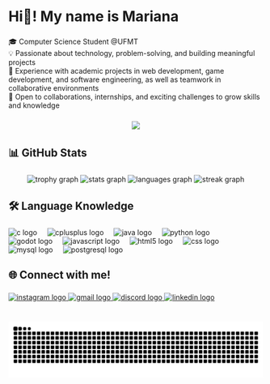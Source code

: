 <h1 align="left">Hi👋! My name is Mariana</h1>

###

<p align="left">🎓 Computer Science Student @UFMT<br>💡 Passionate about technology, problem-solving, and building meaningful projects<br>🚀 Experience with academic projects in web development, game development, and software engineering, as well as teamwork in collaborative environments<br>💼 Open to collaborations, internships, and exciting challenges to grow skills and knowledge</p>

###

<div align="center">
  <img height="150" src="https://64.media.tumblr.com/a01ac747cacca4c6d014b0f5e39465ff/tumblr_myjokwPtJd1qcc19mo1_500.gif"  />
</div>

###

<h2 align="left">📊 GitHub Stats</h2>

###

<div align="center">
  <img src="https://github-profile-trophy.vercel.app?username=marianinhaUFMT&theme=tokyonight&column=-1&no-bg=true&no-frame=true" height="150" alt="trophy graph"  />
  <img src="https://github-readme-stats.vercel.app/api?username=marianinhaUFMT&hide_title=false&hide_rank=false&show_icons=true&include_all_commits=true&count_private=true&disable_animations=false&theme=tokyonight&locale=en&hide_border=false" height="150" alt="stats graph"  />
  <img src="https://github-readme-stats.vercel.app/api/top-langs?username=marianinhaUFMT&locale=en&hide_title=false&layout=compact&card_width=320&langs_count=5&theme=tokyonight&hide_border=true" height="150" alt="languages graph"  />
  <img src="https://streak-stats.demolab.com?user=marianinhaUFMT&locale=en&mode=daily&theme=tokyonight&hide_border=false&border_radius=5" height="150" alt="streak graph"  />
</div>

###

<h2 align="left">🛠 Language Knowledge</h2>

###

<div align="left">
  <img src="https://cdn.jsdelivr.net/gh/devicons/devicon/icons/c/c-original.svg" height="30" alt="c logo"  />
  <img width="12" />
  <img src="https://cdn.jsdelivr.net/gh/devicons/devicon/icons/cplusplus/cplusplus-original.svg" height="30" alt="cplusplus logo"  />
  <img width="12" />
  <img src="https://cdn.jsdelivr.net/gh/devicons/devicon/icons/java/java-original.svg" height="30" alt="java logo"  />
  <img width="12" />
  <img src="https://cdn.jsdelivr.net/gh/devicons/devicon/icons/python/python-original.svg" height="30" alt="python logo"  />
  <img width="12" />
  <img src="https://cdn.jsdelivr.net/gh/devicons/devicon/icons/godot/godot-original.svg" height="30" alt="godot logo"  />
  <img width="12" />
  <img src="https://cdn.jsdelivr.net/gh/devicons/devicon/icons/javascript/javascript-original.svg" height="30" alt="javascript logo"  />
  <img width="12" />
  <img src="https://cdn.jsdelivr.net/gh/devicons/devicon/icons/html5/html5-original.svg" height="30" alt="html5 logo"  />
  <img width="12" />
  <img src="https://cdn.jsdelivr.net/gh/devicons/devicon/icons/css3/css3-original.svg" height="30" alt="css logo"  />
  <img width="12" />
  <img src="https://cdn.jsdelivr.net/gh/devicons/devicon/icons/mysql/mysql-original.svg" height="30" alt="mysql logo"  />
  <img width="12" />
  <img src="https://cdn.jsdelivr.net/gh/devicons/devicon/icons/postgresql/postgresql-original.svg" height="30" alt="postgresql logo"  />
</div>

###

<h2 align="left">🌐 Connect with me!</h2>

###

<div align="left">
  <a href="https://www.instagram.com/marianasanchezpedroni" target="_blank">
    <img src="https://img.shields.io/static/v1?message=Instagram&logo=instagram&label=&color=E4405F&logoColor=white&labelColor=&style=for-the-badge" height="35" alt="instagram logo"  />
  </a>
  <a href="marianasanchezpedroni@gmail.com" target="_blank">
    <img src="https://img.shields.io/static/v1?message=Gmail&logo=gmail&label=&color=D14836&logoColor=white&labelColor=&style=for-the-badge" height="35" alt="gmail logo"  />
  </a>
  <a href="marianinha" target="_blank">
    <img src="https://img.shields.io/static/v1?message=Discord&logo=discord&label=&color=7289DA&logoColor=white&labelColor=&style=for-the-badge" height="35" alt="discord logo"  />
  </a>
  <a href="https://www.linkedin.com/in/marianasanchezpedroni" target="_blank">
    <img src="https://img.shields.io/static/v1?message=LinkedIn&logo=linkedin&label=&color=0077B5&logoColor=white&labelColor=&style=for-the-badge" height="35" alt="linkedin logo"  />
  </a>
</div>

###

<br clear="both">

<img src="https://raw.githubusercontent.com/marianinhaUFMT/marianinhaREADME/output/snake.svg" alt="Snake animation" />

###
